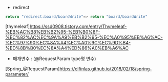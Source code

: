
- redirect
```java
return "redirect:board/boardWrite"=> return "board/boardWrite"
```

[thymeleaf]https://ssd0908.tistory.com/entry/Thymeleaf-%EB%AC%B8%EB%B2%95-%EB%B0%8F-%EC%82%AC%EC%9A%A9%EB%B2%95-%EC%A0%95%EB%A6%AC-%EC%97%90%EC%8A%A4%EC%A0%9C%EC%9D%B4-%ED%8B%B0%EC%8A%A4%ED%86%A0%EB%A6%AC

- 매개변수 : (@RequestParam type명 변수)

[Spring_@RequestParam]https://elfinlas.github.io/2018/02/18/spring-parameter/